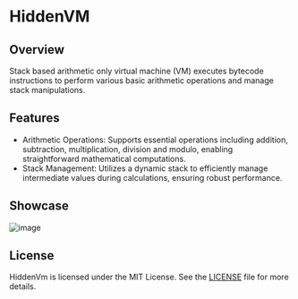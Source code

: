 # HiddenVM

## Overview

Stack based arithmetic only virtual machine (VM) executes bytecode instructions to perform various basic arithmetic operations and manage stack manipulations.

## Features

- Arithmetic Operations: Supports essential operations including addition, subtraction, multiplication, division and modulo, enabling straightforward mathematical computations.
- Stack Management: Utilizes a dynamic stack to efficiently manage intermediate values during calculations, ensuring robust performance.

## Showcase

![image](https://github.com/user-attachments/assets/7eb28590-413f-471f-bbed-9e9771e62707)


## License
HiddenVm is licensed under the MIT License. See the [LICENSE](LICENSE) file for more details.
